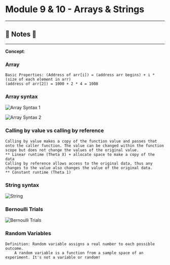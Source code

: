 #  Module 9 & 10 - Arrays & Strings

----
## :notebook: Notes :notebook:
----

**Concept**: 

### Array 
    Basic Properties: (Address of arr[i]) = (address arr begins) + i * (size of each element in arr)
    (address of arr[2]) = 1000 + 2 * 4 = 1008

### Array syntax 

![Array Syntax 1](https://github.com/Nam-H-Nguyen/NYUTandonBridge2018/blob/master/Week%206%20-%20Array%2C%20String%2C%20Bernoulli%2C%20Expected%20Value/notes/images/array_syntax1.png)

![Array Syntax 2](https://github.com/Nam-H-Nguyen/NYUTandonBridge2018/blob/master/Week%206%20-%20Array%2C%20String%2C%20Bernoulli%2C%20Expected%20Value/notes/images/array_syntax2.png)

### Calling by value vs calling by reference
    Calling by value makes a copy of the function value and passes that onto the caller function. The value can be changed within the function scope but does not change the values of the original value. 
    ** Linear runtime (Theta X) + allocate space to make a copy of the data
    Calling by reference allows access to the original data, thus any changes to the value also changes the value of the original data. 
    ** Constant runtime (Theta 1)
    
### String syntax
![String](https://github.com/Nam-H-Nguyen/NYUTandonBridge2018/blob/master/Week%206%20-%20Array%2C%20String%2C%20Bernoulli%2C%20Expected%20Value/notes/images/strings.png)

### Bernoulli Trials
![Bernoulli Trials](https://github.com/Nam-H-Nguyen/NYUTandonBridge2018/blob/master/Week%206%20-%20Array%2C%20String%2C%20Bernoulli%2C%20Expected%20Value/notes/images/strings.png)

### Random Variables
    Definition: Random variable assigns a real number to each possible outcome.
        A random variable is a function from a sample space of an experiment. It's not a variable or random!


